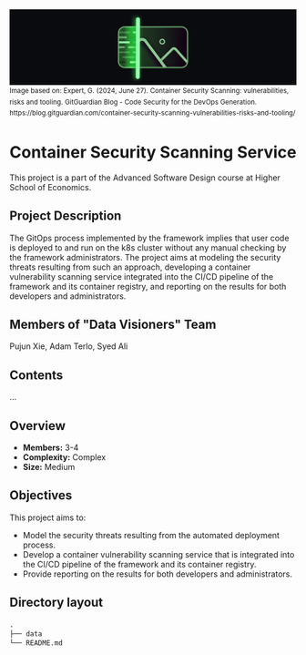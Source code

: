<div align="center"> <img src="images/header.png"> </div>
<sup>Image based on: Expert, G. (2024, June 27). Container Security Scanning: vulnerabilities, risks and tooling. GitGuardian Blog - Code Security for the DevOps Generation. https://blog.gitguardian.com/container-security-scanning-vulnerabilities-risks-and-tooling/ </sup>

# Container Security Scanning Service
This project is a part of the Advanced Software Design course at Higher School of Economics.  

## Project Description
The GitOps process implemented by the framework implies that user code is deployed to and run on the k8s cluster without any manual checking by the framework administrators. The project aims at modeling the security threats resulting from such an approach, developing a container vulnerability scanning service integrated into the CI/CD pipeline of the framework and its container registry, and reporting on the results for both developers and administrators.

## Members of "Data Visioners" Team
Pujun Xie, Adam Terlo, Syed Ali

## Contents
...

## Overview
- **Members:** 3-4
- **Complexity:** Complex
- **Size:** Medium

## Objectives
This project aims to:
- Model the security threats resulting from the automated deployment process.
- Develop a container vulnerability scanning service that is integrated into the CI/CD pipeline of the framework and its container registry.
- Provide reporting on the results for both developers and administrators.


## Directory layout

    .
    ├── data 
    └── README.md

